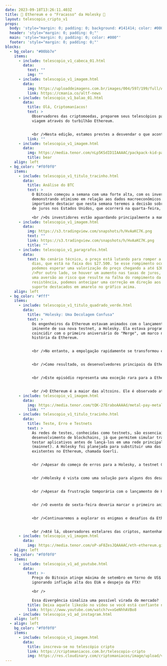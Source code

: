 ```yaml
---
date: 2023-09-18T13:26:11.403Z
title: 🚀 Ethereum e o "Fracasso" da Holesky 🌌
layout: telescopio_cripto_v1
props:
  body: 'style="margin: 0; padding: 0; background: #141414; color: #000"'
  header: 'style="margin: 0; padding: 0;"'
  main: 'style="margin: 0; padding: 0; color: #000"'
  footer: 'style="margin: 0; padding: 0;"'
blocks:
  - bg_color: "#00bb7e"
    items:
      - include: telescopio_v1_cabeca_01.html
        data:
          text: ""
          img: ""
      - include: telescopio_v1_imagem.html
        data:
          img: https://uploaddeimagens.com.br/images/004/597/199/full/ADNews.png?1693845682
          link: https://cmania.co/altf-news
      - include: telescopio_v1_balao_01.html
        data:
          title: Olá, Criptomaníacos!
          text: >
            Observadores das criptomoedas, preparem seus telescópios para uma
            viagem através do turbilhão Ethereum. 


            <br />Nesta edição, estamos prestes a desvendar o que aconteceu quando o Ethereum decidiu lançar sua mais recente testnet, Holesky, em comemoração ao aniversário de um ano do "Merge", um evento histórico que ocorreu há um ano.
          link: ""
      - include: telescopio_v1_imagem.html
        data:
          img: https://media.tenor.com/nLp5KSdID1IAAAAC/packpack-kid-party-time.gif
          title: bear
    align: left
  - bg_color: "#f0f0f0"
    items:
      - include: telescopio_v1_titulo_tracinho.html
        data:
          title: Análise do BTC
          text: >
            O Bitcoin começou a semana com uma forte alta, com os investidores
            demonstrando otimismo em relação aos dados macroeconômicos. É
            importante destacar que nesta semana teremos a decisão sobre a taxa
            de juros nos Estados Unidos, que ocorrerá na quarta-feira, dia 20.

            <br />Os investidores estão aguardando principalmente a manutenção da taxa de juros. Se isso ocorrer, é provável que o Bitcoin continue a subir, podendo até mesmo romper a resistência dos $27.500. Por outro lado, um aumento inesperado na taxa de juros poderia resultar em uma aversão ao risco.
      - include: telescopio_v1_imagem.html
        data:
          img: https://s3.tradingview.com/snapshots/h/HvAaKC7K.png
          text: ""
          link: https://s3.tradingview.com/snapshots/h/HvAaKC7K.png
          title: ""
      - include: telescopio_v1_paragrafos.html
        data:
          text: No cenário técnico, o preço está lutando para romper a média móvel de 100
            dias, que está na faixa dos $27.500. Se esse rompimento ocorrer,
            podemos esperar uma valorização do preço chegando a até $30.000. <br
            />Por outro lado, se houver um aumento nas taxas de juros, deixando
            uma aversão ao risco que resulte na falha do rompimento da
            resistência, podemos antecipar uma correção em direção aos níveis de
            suporte destacados em amarelo no gráfico acima.
    align: left
  - bg_color: "#fff"
    items:
      - include: telescopio_v1_titulo_quadrado_verde.html
        data:
          title: "Holesky: Uma Decolagem Confusa"
          text: >
            Os engenheiros da Ethereum estavam animados com o lançamento
            iminente de sua nova testnet, a Holesky. Ela estava programada para
            coincidir com o primeiro aniversário do "Merge", um marco na
            história da Ethereum. 


            <br />No entanto, a empolgação rapidamente se transformou em desconforto. Embora alguns validadores tenham conseguido dar o pontapé inicial na testnet manualmente, um problema de configuração nos arquivos iniciais da rede acabou deixando todos a ver navios, frustrando a decolagem.


            <br />Como resultado, os desenvolvedores principais da Ethereum decidiram adiar o lançamento por cerca de duas semanas. Eles acreditam que esse prazo extra permitirá ajustes e verificações finais para garantir um lançamento suave e confiável.


            <br />Este episódio representa uma exceção rara para a Ethereum, que, ao longo do último ano, tem implementado com êxito atualizações essenciais, incluindo o "Merge" há um ano e o "Shapella" em abril, tudo isso enquanto continua a crescer seu ecossistema de redes secundárias, conhecidas como blockchains de segunda camada.


            <br />O Ethereum é a maior das altcoins. Ele é observado atentamente, pois é a blockchain mais popular que suporta contratos inteligentes avançados, que são como sequências de códigos de programação capazes de serem executadas na rede, realizando diversas funções e aplicativos, de forma similar a um computador.
      - include: telescopio_v1_imagem.html
        data:
          img: https://media.tenor.com/tQK-27EraboAAAAd/metal-pay-metal.gif
          link: ""
      - include: telescopio_v1_titulo_tracinho.html
        data:
          title: Teste, Erro e Testnets
          text: >
            As redes de testes, conhecidas como testnets, são essenciais para o
            desenvolvimento de blockchains, já que permitem simular transações e
            testar aplicativos antes de lançá-los em uma rede principal
            (mainnet). A Holesky foi planejada para substituir uma das testnets
            existentes no Ethereum, chamada Goerli.


            <br />Apesar do começo de erros para a Holesky, a testnet Goerli ainda está ativa, permitindo que desenvolvedores testem suas criações nela. A Goerli tem previsão de ser desativada no início de 2024.


            <br />Holesky é vista como uma solução para alguns dos desafios de escalabilidade da Ethereum, permitindo que o dobro de validadores se juntem à rede em comparação com a atual mainnet.


            <br />Apesar da frustração temporária com o lançamento de Holesky, isso não deve afetar o cronograma da próxima atualização da Ethereum, chamada Dencun. Esta atualização inclui o proto-danksharding, um recurso técnico destinado a melhorar a escalabilidade da blockchain. 


            <br />O evento de sexta-feira deveria marcar o primeiro aniversário do "Merge", um evento histórico que transformou o Ethereum de uma blockchain de "prova de trabalho", intensiva em energia, em uma blockchain de "prova de participação".


            <br />Continuaremos a explorar os enigmas e desafios da Ethereum e do universo das criptomoedas em nossas próximas edições. 


            <br />Até lá, observadores estelares das criptos, mantenham seus trajes espaciais ajustados e seus telescópios prontos para as maravilhas que o cosmos cripto nos reserva! 🌠🚀
      - include: telescopio_v1_imagem.html
        data:
          img: https://media.tenor.com/oP-aF8ZesJQAAAAC/eth-ethereum.gif
    align: left
  - bg_color: "#f0f0f0"
    items:
      - include: telescopio_v1_ad_youtube.html
        data:
          text: >-
            Preço do Bitcoin atinge máxima de setembro em torno de US$ 26,6 mil,
            ignorando inflação alta dos EUA e despejo da FTX!

            <br />

            Essa divergência sinaliza uma possível virada do mercado?
          title: Deixa aquele likezão no vídeo se você está confiante no BTC!
          link: https://www.youtube.com/watch?v=xGeNhhAVBo8
      - include: telescopio_v1_ad_instagram.html
    align: left
  - align: left
    bg_color: "#f0f0f0"
    items:
      - include: telescopio_v1_imagem.html
        data:
          title: inscreva-se no telescópio cripto
          link: https://criptomaniacos.com.br/telescopio-cripto
          img: https://res.cloudinary.com/criptomaniacos/image/upload/v1662133224/telescopio/inscreva-se-telescopio.png
---
```

